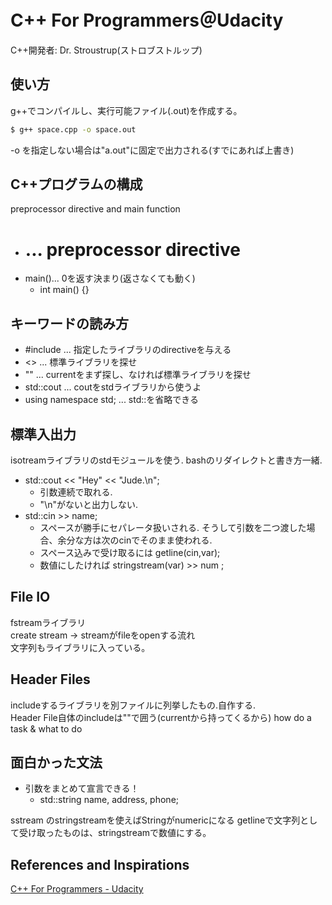 # C++ For Programmers＠Udacity

C++開発者: Dr. Stroustrup(ストロブストルップ)


## 使い方
g++でコンパイルし、実行可能ファイル(.out)を作成する。  

```bash
$ g++ space.cpp -o space.out  
```

-o を指定しない場合は"a.out"に固定で出力される(すでにあれば上書き)


## C++プログラムの構成

preprocessor directive and main function
* # ... preprocessor directive
* main()... 0を返す決まり(返さなくても動く)  
  - int main() {}


## キーワードの読み方

* #include ... 指定したライブラリのdirectiveを与える  
* <> ... 標準ライブラリを探せ  
* "" ... currentをまず探し、なければ標準ライブラリを探せ  
* std::cout ... coutをstdライブラリから使うよ  
* using namespace std; ... std::を省略できる  


## 標準入出力

isotreamライブラリのstdモジュールを使う. bashのリダイレクトと書き方一緒.  
* std::cout << "Hey" << "Jude.\n";  
  - 引数連続で取れる.  
  - "\n"がないと出力しない.  
* std::cin >> name;  
  - スペースが勝手にセパレータ扱いされる. そうして引数を二つ渡した場合、余分な方は次のcinでそのまま使われる.  
  - スペース込みで受け取るには getline(cin,var);  
  - 数値にしたければ stringstream(var) >> num  ;

## File IO

fstreamライブラリ  
create stream -> streamがfileをopenする流れ  
文字列もライブラリに入っている。 <string>  


## Header Files

includeするライブラリを別ファイルに列挙したもの.自作する.  
Header File自体のincludeは""で囲う(currentから持ってくるから)
how do a task & what to do


## 面白かった文法
* 引数をまとめて宣言できる！
  - std::string name, address, phone;

sstream のstringstreamを使えばStringがnumericになる
getlineで文字列として受け取ったものは、stringstreamで数値にする。


## References and Inspirations

[C++ For Programmers - Udacity](https://classroom.udacity.com/courses/ud210)
